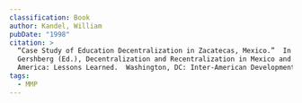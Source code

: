 ```yaml
---
classification: Book
author: Kandel, William
pubDate: "1998"
citation: >
  “Case Study of Education Decentralization in Zacatecas, Mexico.”  In Alec
  Gershberg (Ed.), Decentralization and Recentralization in Mexico and Central
  America: Lessons Learned.  Washington, DC: Inter-American Development Bank.
tags:
  - MMP
---
```

